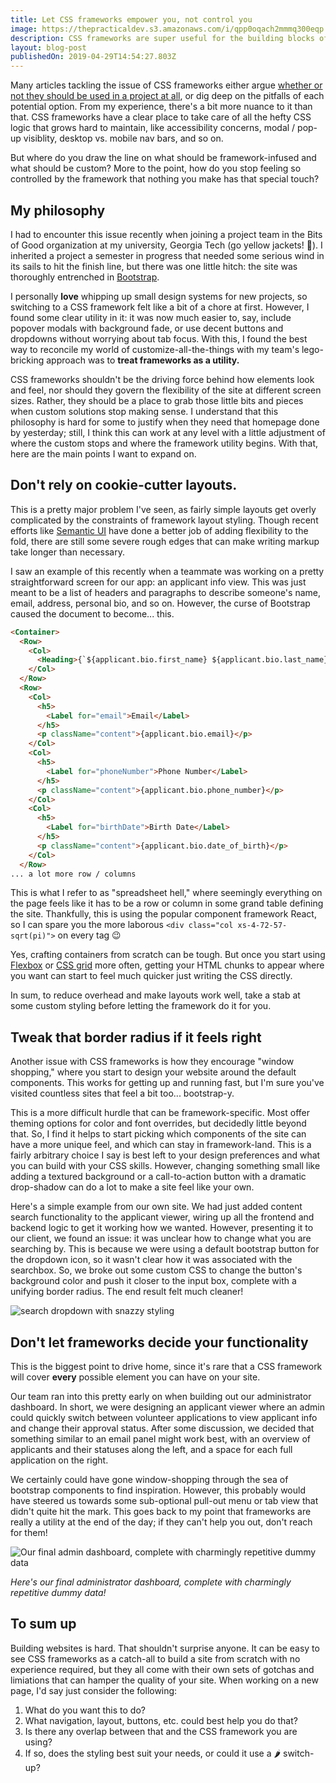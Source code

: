 ```yaml
---
title: Let CSS frameworks empower you, not control you
image: https://thepracticaldev.s3.amazonaws.com/i/qpp0oqach2mmmq300eqp.png
description: CSS frameworks are super useful for the building blocks of a website, but when is it best to start adding custom styles?
layout: blog-post
publishedOn: 2019-04-29T14:54:27.803Z
---
```


Many articles tackling the issue of CSS frameworks either argue [whether or not they should be used in a project at all](https://dev.to/teamxenox/do-we-really-need-a-css-framework-4ma6), or dig deep on the pitfalls of each potential option. From my experience, there's a bit more nuance to it than that. CSS frameworks have a clear place to take care of all the hefty CSS logic that grows hard to maintain, like accessibility concerns, modal / pop-up visiblity, desktop vs. mobile nav bars, and so on. 

But where do you draw the line on what should be framework-infused and what should be custom? More to the point, how do you stop feeling so controlled by the framework that nothing you make has that special touch?

## My philosophy

I had to encounter this issue recently when joining a project team in the Bits of Good organization at my university, Georgia Tech (go yellow jackets! 🐝). I inherited a project a semester in progress that needed some serious wind in its sails to hit the finish line, but there was one little hitch: the site was thoroughly entrenched in [Bootstrap](https://getbootstrap.com). 

I personally **love** whipping up small design systems for new projects, so switching to a CSS framework felt like a bit of a chore at first. However, I found some clear utility in it: it was now much easier to, say, include popover modals with background fade, or use decent buttons and dropdowns without worrying about tab focus. With this, I found the best way to reconcile my world of customize-all-the-things with my team's lego-bricking approach was to **treat frameworks as a utility.**

CSS frameworks shouldn't be the driving force behind how elements  look and feel, nor should they govern the flexibility of the site at different screen sizes. Rather, they should be a place to grab those little bits and pieces when custom solutions stop making sense. I understand that this philosophy is hard for some to justify when they need that homepage done by yesterday; still, I think this can work at any level with a little adjustment of where the custom stops and where the framework utility begins. With that, here are the main points I want to expand on.

## Don't rely on cookie-cutter layouts.

This is a pretty major problem I've seen, as fairly simple layouts get overly complicated by the constraints of framework layout styling. Though recent efforts like [Semantic UI](https://semantic-ui.com/examples/responsive.html) have done a better job of adding flexibility to the fold, there are still some severe rough edges that can make writing markup take longer than necessary.

I saw an example of this recently when a teammate was working on a pretty straightforward screen for our app: an applicant info view. This was just meant to be a list of headers and paragraphs to describe someone's name, email, address, personal bio, and so on. However, the curse of Bootstrap caused the document to become... this.

```html
<Container>
  <Row>
    <Col>
      <Heading>{`${applicant.bio.first_name} ${applicant.bio.last_name}`}</Heading>
    </Col>
  </Row>
  <Row>
    <Col>
      <h5>
        <Label for="email">Email</Label>
      </h5>
      <p className="content">{applicant.bio.email}</p>
    </Col>
    <Col>
      <h5>
        <Label for="phoneNumber">Phone Number</Label>
      </h5>
      <p className="content">{applicant.bio.phone_number}</p>
    </Col>
    <Col>
      <h5>
        <Label for="birthDate">Birth Date</Label>
      </h5>
      <p className="content">{applicant.bio.date_of_birth}</p>
    </Col>
  </Row>
... a lot more row / columns
```

This is what I refer to as "spreadsheet hell," where seemingly everything on the page feels like it has to be a row or column in some grand table defining the site. Thankfully, this is using the popular component framework React, so I can spare you the more laborous `<div class="col xs-4-72-57-sqrt(pi)">` on every tag 😉

Yes, crafting containers from scratch can be tough. But once you start using [Flexbox](https://medium.freecodecamp.org/an-animated-guide-to-flexbox-d280cf6afc35) or [CSS grid](https://cssgridgarden.com) more often, getting your HTML chunks to appear where you want can start to feel much quicker just writing the CSS directly. 

In sum, to reduce overhead and make layouts work well, take a stab at some custom styling before letting the framework do it for you.

## Tweak that border radius if it feels right

Another issue with CSS frameworks is how they encourage "window shopping," where you start to design your website around the default components. This works for getting up and running fast, but I'm sure you've visited countless sites that feel a bit too... bootstrap-y.

This is a more difficult hurdle that can be framework-specific. Most offer theming options for color and font overrides, but decidedly little beyond that. So, I find it helps to start picking which components of the site can have a more unique feel, and which can stay in framework-land. This is a fairly arbitrary choice I say is best left to your design preferences and what you can build with your CSS skills. However, changing something small like adding a textured background or a call-to-action button with a dramatic drop-shadow can do a lot to make a site feel like your own.

Here's a simple example from our own site. We had just added content search functionality to the applicant viewer, wiring up all the frontend and backend logic to get it working how we wanted. However, presenting it to our client, we found an issue: it was unclear how to change what you are searching by. This is because we were using a default bootstrap button for the dropdown icon, so it wasn't clear how it was associated with the searchbox. So, we broke out some custom CSS to change the button's background color and push it closer to the input box, complete with a unifying border radius. The end result felt much cleaner!

![search dropdown with snazzy styling](https://thepracticaldev.s3.amazonaws.com/i/w5cu0izo08fgnf4jmumn.gif)

## Don't let frameworks decide your functionality

This is the biggest point to drive home, since it's rare that a CSS framework will cover **every** possible element you can have on your site.

Our team ran into this pretty early on when building out our administrator dashboard. In short, we were designing an applicant viewer where an admin could quickly switch between volunteer applications to view applicant info and change their approval status. After some discussion, we decided that something similar to an email panel might work best, with an overview of applicants and their statuses along the left, and a space for each full application on the right.

We certainly could have gone window-shopping through the sea of bootstrap components to find inspiration. However, this probably would have steered us towards some sub-optional pull-out menu or tab view that didn't quite hit the mark. This goes back to my point that frameworks are really a utility at the end of the day; if they can't help you out, don't reach for them!

![Our final admin dashboard, complete with charmingly repetitive dummy data](https://thepracticaldev.s3.amazonaws.com/i/gxb9hn7cxyuz980muvqv.png)

_Here's our final administrator dashboard, complete with charmingly repetitive dummy data!_

## To sum up

Building websites is hard. That shouldn't surprise anyone. It can be easy to see CSS frameworks as a catch-all to build a site from scratch with no experience required, but they all come with their own sets of gotchas and limiations that can hamper the quality of your site. When working on a new page, I'd say just consider the following:
1. What do you want this to do?
2. What navigation, layout, buttons, etc. could best help you do that?
3. Is there any overlap between that and the CSS framework you are using?
4. If so, does the styling best suit your needs, or could it use a 🌶 switch-up?
